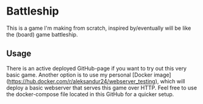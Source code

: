 # Battleship

This is a game I'm making from scratch, inspired by/eventually will be like the (board) game battleship.

## Usage

There is an active deployed GitHub-page if you want to try out this very basic game. Another option is to use my personal [Docker image] (https://hub.docker.com/r/aleksandur24/webserver_testing), which will deploy a basic webserver that serves this game over HTTP.
Feel free to use the docker-compose file located in this GitHub for a quicker setup.
